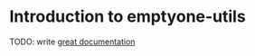 # Introduction to emptyone-utils

TODO: write [great documentation](http://jacobian.org/writing/what-to-write/)
